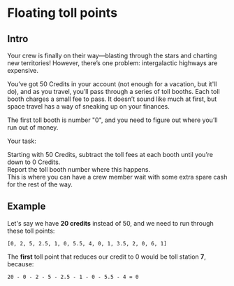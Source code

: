 # Floating toll points

## Intro

Your crew is finally on their way—blasting through the stars and charting new territories! However, there’s one problem:
intergalactic highways are expensive.

You’ve got 50 Credits in your account (not enough for a vacation, but it'll do), and as you travel, you’ll pass through
a series of toll booths. Each toll booth charges a small fee to pass. It doesn’t sound like much at first, but space
travel has a way of sneaking up on your finances.

The first toll booth is number "0", and you need to figure out where you’ll run out of money.

Your task:

Starting with 50 Credits, subtract the toll fees at each booth until you’re down to 0 Credits.  
Report the toll booth number where this happens.  
This is where you can have a crew member wait with some extra spare cash for the rest of the way.

## Example

Let's say we have **20 credits** instead of 50, and we need to run through these toll points:

`[0, 2, 5, 2.5, 1, 0, 5.5, 4, 0, 1, 3.5, 2, 0, 6, 1]`

The **first** toll point that reduces our credit to 0 would be toll station **7**, because:

`20 - 0 - 2 - 5 - 2.5 - 1 - 0 - 5.5 - 4 = 0`
